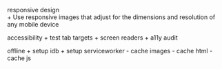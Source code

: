 responsive design      
    + Use responsive images that adjust for the dimensions and resolution of any mobile device   

accessibility
    + test tab targets
    + screen readers
    + a11y audit

offline
    + setup idb
    + setup serviceworker
        - cache images
        - cache html
        - cache js

